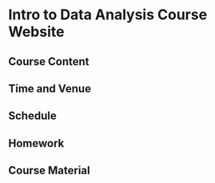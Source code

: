 # Intro to Data Analysis Course Website

## Course Content

## Time and Venue

## Schedule

## Homework

## Course Material

